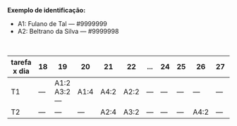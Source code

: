 **Exemplo de identificação:**
* A1: Fulano de Tal — #9999999
* A2: Beltrano da Silva — #9999998

<br>

| tarefa x dia | 18 | 19 | 20 | 21 | 22 | ... | 24 | 25 | 26 | 27 | 28 | 29 | 30 |
|---|---|---|---|---|---|---|---|---|---|---|---|---|---|
| T1 | — | A1:2<br>A3:2<br>— | A1:4 | A4:2 | A2:2 | — | — | — | — | — | — | — | — |
| T2 | — | — | — | A2:4 | A3:2 | — | — | — | A4:2 | — | — | — | — |
